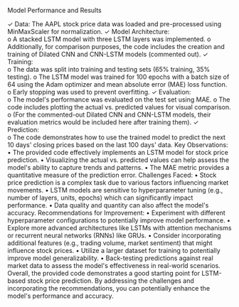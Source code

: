 Model Performance and Results

✓ Data: The AAPL stock price data was loaded and pre-processed using 
MinMaxScaler for normalization. 
✓ Model Architecture:  
o A stacked LSTM model with three LSTM layers was implemented. 
o Additionally, for comparison purposes, the code includes the creation and 
training of Dilated CNN and CNN-LSTM models (commented out). 
✓ Training:  
o The data was split into training and testing sets (65% training, 35% testing). 
o The LSTM model was trained for 100 epochs with a batch size of 64 using 
the Adam optimizer and mean absolute error (MAE) loss function. 
o Early stopping was used to prevent overfitting. 
✓ Evaluation:  
o The model's performance was evaluated on the test set using MAE. 
o The code includes plotting the actual vs. predicted values for visual 
comparison. 
o (For the commented-out Dilated CNN and CNN-LSTM models, their 
evaluation metrics would be included here after training them). 
✓ Prediction:  
o The code demonstrates how to use the trained model to predict the next 
10 days' closing prices based on the last 100 days' data. 
Key Observations: 
• The provided code effectively implements an LSTM model for stock price 
prediction. 
• Visualizing the actual vs. predicted values can help assess the model's ability 
to capture trends and patterns. 
• The MAE metric provides a quantitative measure of the prediction error. 
Challenges Faced: 
• Stock price prediction is a complex task due to various factors influencing 
market movements. 
• LSTM models are sensitive to hyperparameter tuning (e.g., number of layers, 
units, epochs) which can significantly impact performance. 
• Data quality and quantity can also affect the model's accuracy. 
Recommendations for Improvement: 
• Experiment with different hyperparameter configurations to potentially 
improve model performance. 
• Explore more advanced architectures like LSTMs with attention mechanisms or 
recurrent neural networks (RNNs) like GRUs. 
• Consider incorporating additional features (e.g., trading volume, market 
sentiment) that might influence stock prices. 
• Utilize a larger dataset for training to potentially improve model 
generalizability. 
• Back-testing predictions against real market data to assess the model's 
effectiveness in real-world scenarios. 
Overall, the provided code demonstrates a good starting point for LSTM-based 
stock price prediction. By addressing the challenges and incorporating the 
recommendations, you can potentially enhance the model's performance and 
accuracy. 
